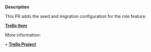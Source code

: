**Description**

This PR adds the seed and migration configuration for the role feature.

[**Trello Item**](card_url_item)

More information:

•⁠  ⁠[**Trello Project**](trello_url)
